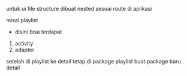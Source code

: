 untuk ui file structure dibuat nested sesuai route di aplikasi

misal playlist 
- disini bisa terdapat 
1. activity
2. adapter

setelah di playlist ke detail tetap di package playlist 
buat package baru detail